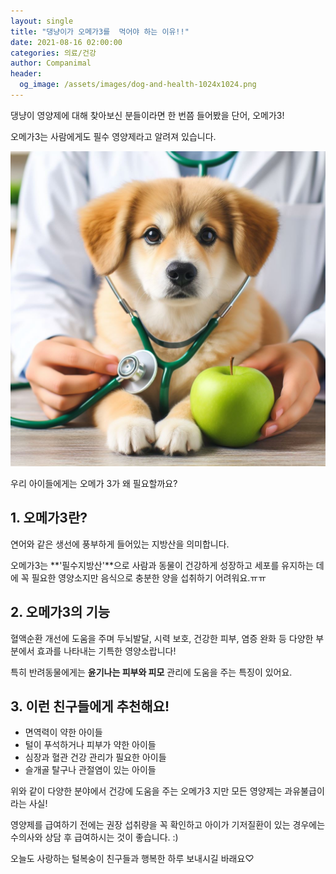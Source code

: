 ```yaml
---
layout: single
title: "댕냥이가 오메가3를  먹어야 하는 이유!!"
date: 2021-08-16 02:00:00
categories: 의료/건강
author: Companimal
header:
  og_image: /assets/images/dog-and-health-1024x1024.png
---
```


댕냥이 영양제에 대해 찾아보신 분들이라면 한 번쯤 들어봤을 단어, 오메가3!

오메가3는 사람에게도 필수 영양제라고 알려져 있습니다.

![건강한 강아지](/assets/images/dog-and-health-1024x1024.png)

우리 아이들에게는 오메가 3가 왜 필요할까요?

## 1. 오메가3란?

연어와 같은 생선에 풍부하게 들어있는 지방산을 의미합니다.

오메가3는 **'필수지방산'**으로 사람과 동물이 건강하게 성장하고 세포를 유지하는 데에 꼭 필요한 영양소지만 음식으로 충분한 양을 섭취하기 어려워요.ㅠㅠ

## 2. 오메가3의 기능

혈액순환 개선에 도움을 주며 두뇌발달, 시력 보호, 건강한 피부, 염증 완화 등 다양한 부분에서 효과를 나타내는 기특한 영양소랍니다!

특히 반려동물에게는 **윤기나는 피부와 피모** 관리에 도움을 주는 특징이 있어요.

## 3. 이런 친구들에게 추천해요!

- 면역력이 약한 아이들
- 털이 푸석하거나 피부가 약한 아이들
- 심장과 혈관 건강 관리가 필요한 아이들
- 슬개골 탈구나 관절염이 있는 아이들

위와 같이 다양한 분야에서 건강에 도움을 주는 오메가3 지만 모든 영양제는 과유불급이라는 사실!

영양제를 급여하기 전에는 권장 섭취량을 꼭 확인하고 아이가 기저질환이 있는 경우에는 수의사와 상담 후 급여하시는 것이 좋습니다. :)

오늘도 사랑하는 털복숭이 친구들과 행복한 하루 보내시길 바래요♡
